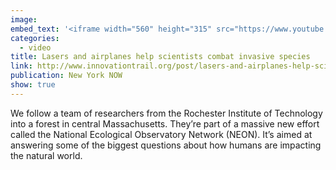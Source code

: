 ```yaml
---
image:
embed_text: '<iframe width="560" height="315" src="https://www.youtube.com/embed/veB5DTulom0" frameborder="0" allow="accelerometer; autoplay; encrypted-media; gyroscope; picture-in-picture" allowfullscreen></iframe>'
categories:
  - video
title: Lasers and airplanes help scientists combat invasive species
link: http://www.innovationtrail.org/post/lasers-and-airplanes-help-scientists-combat-invasive-species
publication: New York NOW
show: true
---
```


We follow a team of researchers from the Rochester Institute of Technology into a forest in central Massachusetts. They’re part of a massive new effort called the National Ecological Observatory Network (NEON). It’s aimed at answering some of the biggest questions about how humans are impacting the natural world.

